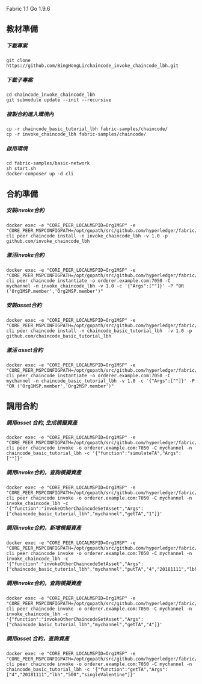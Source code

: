 Fabric 1.1
Go 1.9.6

## 教材準備  

##### 下載專案
    git clone https://github.com/BingHongLi/chaincode_invoke_chaincode_lbh.git

##### 下載子專案
    cd chaincode_invoke_chaincode_lbh
    git submodule update --init --recursive

##### 複製合約進入環境內
    cp -r chaincode_basic_tutorial_lbh fabric-samples/chaincode/
    cp -r invoke_chaincode_lbh fabric-samples/chaincode/

#####  啟用環境
    cd fabric-samples/basic-network
    sh start.sh
    docker-composer up -d cli

## 合約準備

#####  安裝invoke合約
    docker exec -e "CORE_PEER_LOCALMSPID=Org1MSP" -e "CORE_PEER_MSPCONFIGPATH=/opt/gopath/src/github.com/hyperledger/fabric/peer/crypto/peerOrganizations/org1.example.com/users/Admin@org1.example.com/msp" cli peer chaincode install -n invoke_chaincode_lbh -v 1.0 -p github.com/invoke_chaincode_lbh
##### 激活invoke合約
    docker exec -e "CORE_PEER_LOCALMSPID=Org1MSP" -e "CORE_PEER_MSPCONFIGPATH=/opt/gopath/src/github.com/hyperledger/fabric/peer/crypto/peerOrganizations/org1.example.com/users/Admin@org1.example.com/msp" cli peer chaincode instantiate -o orderer.example.com:7050 -C mychannel -n invoke_chaincode_lbh -v 1.0 -c '{"Args":[""]}' -P "OR ('Org1MSP.member','Org2MSP.member')"

##### 安裝asset合約
    docker exec -e "CORE_PEER_LOCALMSPID=Org1MSP" -e "CORE_PEER_MSPCONFIGPATH=/opt/gopath/src/github.com/hyperledger/fabric/peer/crypto/peerOrganizations/org1.example.com/users/Admin@org1.example.com/msp" cli peer chaincode install -n chaincode_basic_tutorial_lbh  -v 1.0 -p github.com/chaincode_basic_tutorial_lbh
##### 激活 asset合約
    docker exec -e "CORE_PEER_LOCALMSPID=Org1MSP" -e "CORE_PEER_MSPCONFIGPATH=/opt/gopath/src/github.com/hyperledger/fabric/peer/crypto/peerOrganizations/org1.example.com/users/Admin@org1.example.com/msp" cli peer chaincode instantiate -o orderer.example.com:7050 -C mychannel -n chaincode_basic_tutorial_lbh -v 1.0 -c '{"Args":[""]}' -P "OR ('Org1MSP.member','Org2MSP.member')"

## 調用合約

##### 調用asset 合約, 生成模擬資產
    docker exec -e "CORE_PEER_LOCALMSPID=Org1MSP" -e "CORE_PEER_MSPCONFIGPATH=/opt/gopath/src/github.com/hyperledger/fabric/peer/crypto/peerOrganizations/org1.example.com/users/Admin@org1.example.com/msp" cli peer chaincode invoke -o orderer.example.com:7050 -C mychannel -n chaincode_basic_tutorial_lbh -c '{"function":"simulateTA","Args":[""]}'


##### 調用invoke合約，查詢模擬資產
    docker exec -e "CORE_PEER_LOCALMSPID=Org1MSP" -e "CORE_PEER_MSPCONFIGPATH=/opt/gopath/src/github.com/hyperledger/fabric/peer/crypto/peerOrganizations/org1.example.com/users/Admin@org1.example.com/msp" cli peer chaincode invoke -o orderer.example.com:7050 -C mychannel -n invoke_chaincode_lbh -c '{"function":"invokeOtherChaincodeSetAsset","Args":["chaincode_basic_tutorial_lbh","mychannel","getTA","1"]}'

##### 調用invoke合約，新增模擬資產
    docker exec -e "CORE_PEER_LOCALMSPID=Org1MSP" -e "CORE_PEER_MSPCONFIGPATH=/opt/gopath/src/github.com/hyperledger/fabric/peer/crypto/peerOrganizations/org1.example.com/users/Admin@org1.example.com/msp" cli peer chaincode invoke -o orderer.example.com:7050 -C mychannel -n invoke_chaincode_lbh -c '{"function":"invokeOtherChaincodeSetAsset","Args":["chaincode_basic_tutorial_lbh","mychannel","putTA","4","20181111","lbh","500","singleValentine"]}'

##### 調用invoke合約，查詢模擬資產
    docker exec -e "CORE_PEER_LOCALMSPID=Org1MSP" -e "CORE_PEER_MSPCONFIGPATH=/opt/gopath/src/github.com/hyperledger/fabric/peer/crypto/peerOrganizations/org1.example.com/users/Admin@org1.example.com/msp" cli peer chaincode invoke -o orderer.example.com:7050 -C mychannel -n invoke_chaincode_lbh -c '{"function":"invokeOtherChaincodeSetAsset","Args":["chaincode_basic_tutorial_lbh","mychannel","getTA","4"]}'

##### 調用asset 合約，查詢資產
    docker exec -e "CORE_PEER_LOCALMSPID=Org1MSP" -e "CORE_PEER_MSPCONFIGPATH=/opt/gopath/src/github.com/hyperledger/fabric/peer/crypto/peerOrganizations/org1.example.com/users/Admin@org1.example.com/msp" cli peer chaincode invoke -o orderer.example.com:7050 -C mychannel -n chaincode_basic_tutorial_lbh -c '{"function":"getTA","Args":["4","20181111","lbh","500","singleValentine"]}'
